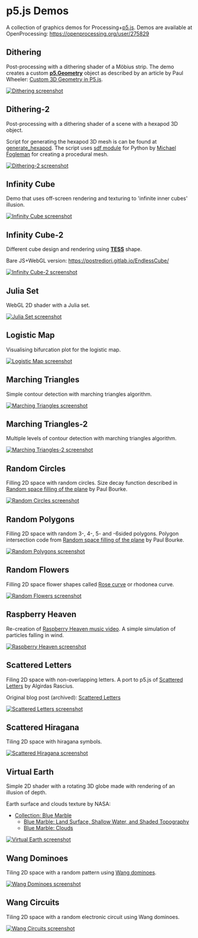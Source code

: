 # p5.js Demos

A collection of graphics demos for Processing+[p5.js](https://p5js.org/). Demos are available at OpenProcessing: https://openprocessing.org/user/275829

## Dithering

Post-processing with a dithering shader of a Möbius strip. The demo creates a custom **[p5.Geometry](https://p5js.org/reference/#/p5.Geometry)** object as described by an article by Paul Wheeler: [Custom 3D Geometry in P5.js](https://www.paulwheeler.us/articles/custom-3d-geometry-in-p5js/).

[![Dithering screenshot](images/Dithering.jpg)](Dithering/)

## Dithering-2

Post-processing with a dithering shader of a scene with a hexapod 3D object.

Script for generating the hexapod 3D mesh is can be found at [generate_hexapod](generate_hexapod/). The script uses [sdf module](https://github.com/fogleman/sdf) for Python by [Michael Fogleman](https://github.com/fogleman/) for creating a procedural mesh.

[![Dithering-2 screenshot](images/Dithering2.jpg)](Dithering2/)

## Infinity Cube

Demo that uses off-screen rendering and texturing to 'infinite inner cubes' illusion.

[![Infinity Cube screenshot](images/InfinityCube.jpg)](InfinityCube/)

## Infinity Cube-2

Different cube design and rendering using **[TESS](https://p5js.org/reference/#/p5/beginShape)** shape.

Bare JS+WebGL version: https://postrediori.gitlab.io/EndlessCube/

[![Infinity Cube-2 screenshot](images/InfinityCube2.jpg)](InfinityCube2/)

## Julia Set

WebGL 2D shader with a Julia set.

[![Julia Set screenshot](images/JuliaSet.jpg)](JuliaSet/)

## Logistic Map

Visualising bifurcation plot for the logistic map. 

[![Logistic Map screenshot](images/LogisticMap.jpg)](LogisticMap/)

## Marching Triangles

Simple contour detection with marching triangles algorithm.

[![Marching Triangles screenshot](images/MarchingTriangles.jpg)](MarchingTriangles/)

## Marching Triangles-2

Multiple levels of contour detection with marching triangles algorithm.

[![Marching Triangles-2 screenshot](images/MarchingTriangles2.jpg)](MarchingTriangles2/)

## Random Circles

Filling 2D space with random circles. Size decay function described in [Random space filling of the plane](http://paulbourke.net/fractals/randomtile/) by Paul Bourke.

[![Random Circles screenshot](images/RandomCircles.jpg)](RandomCircles/)

## Random Polygons

Filling 2D space with random 3-, 4-, 5- and -6sided polygons. Polygon intersection code from [Random space filling of the plane](http://paulbourke.net/fractals/randomtile/) by Paul Bourke.

[![Random Polygons screenshot](images/RandomPolygons.jpg)](RandomPolygons/)

## Random Flowers

Filling 2D space flower shapes called [Rose curve](https://en.wikipedia.org/wiki/Rose_(mathematics)) or rhodonea curve.

[![Random Flowers screenshot](images/RandomFlowers.jpg)](RandomFlowers/)

## Raspberry Heaven

Re-creation of [Raspberry Heaven music video](https://www.youtube.com/watch?v=NBzKXP9cnIQ). A simple simulation of particles falling in wind.

[![Raspberry Heaven screenshot](images/RaspberryHeaven.jpg)](RaspberryHeaven/)

## Scattered Letters

Filing 2D space with non-overlapping letters. A port to p5.js of [Scattered Letters](https://openprocessing.org/sketch/1811) by Algirdas Rascius.

Original blog post (archived): [Scattered Letters](https://web.archive.org/web/20090913054525/http://mydigiverse.com/2009/05/scattered-letters/)

[![Scattered Letters screenshot](images/ScatteredLetters.jpg)](ScatteredLetters/)

## Scattered Hiragana

Tiling 2D space with hiragana symbols.

[![Scattered Hiragana screenshot](images/ScatteredHiragana.jpg)](ScatteredHiragana/)

## Virtual Earth

Simple 2D shader with a rotating 3D globe made with rendering of an illusion of depth.

Earth surface and clouds texture by NASA:
* [Collection: Blue Marble](https://visibleearth.nasa.gov/collection/1484/blue-marble)
  * [Blue Marble: Land Surface, Shallow Water, and Shaded Topography](https://visibleearth.nasa.gov/images/57752/blue-marble-land-surface-shallow-water-and-shaded-topography)
  * [Blue Marble: Clouds](https://visibleearth.nasa.gov/images/57747/blue-marble-clouds)

[![Virtual Earth screenshot](images/VirtualEarth.jpg)](VirtualEarth/)

## Wang Dominoes

Tiling 2D space with a random pattern using [Wang dominoes](https://en.wikipedia.org/wiki/Wang_tile).

[![Wang Dominoes screenshot](images/WangDominoes.jpg)](WangDominoes/)

## Wang Circuits

Tiling 2D space with a random electronic circuit using Wang dominoes.

[![Wang Circuits screenshot](images/WangCircuits.jpg)](WangCircuits/)
